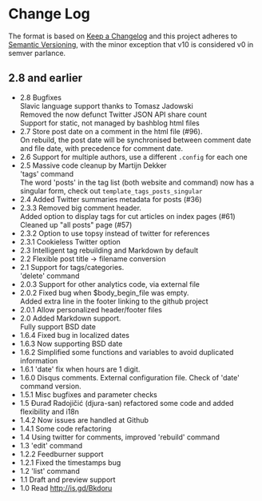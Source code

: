Change Log
==========

The format is based on [Keep a Changelog] and this project adheres to
[Semantic Versioning], with the minor exception that v10 is considered
v0 in semver parlance.

2.8 and earlier
---------------

-   2.8 Bugfixes<br/> Slavic language support thanks to Tomasz
    Jadowski<br/> Removed the now defunct Twitter JSON API share
    count<br/> Support for static, not managed by bashblog html
    files<br/>
-   2.7 Store post date on a comment in the html file (\#96).<br/> On
    rebuild, the post date will be synchronised between comment date and
    file date, with precedence for comment date.
-   2.6 Support for multiple authors, use a different `.config` for each
    one
-   2.5 Massive code cleanup by Martijn Dekker<br/> 'tags' command<br/>
    The word 'posts' in the tag list (both website and command) now has
    a singular form, check out `template_tags_posts_singular`
-   2.4 Added Twitter summaries metadata for posts (\#36)
-   2.3.3 Removed big comment header.<br/> Added option to display tags
    for cut articles on index pages (\#61)<br/> Cleaned up "all posts"
    page (\#57)
-   2.3.2 Option to use topsy instead of twitter for references
-   2.3.1 Cookieless Twitter option
-   2.3 Intelligent tag rebuilding and Markdown by default
-   2.2 Flexible post title -&gt; filename conversion
-   2.1 Support for tags/categories.<br/> 'delete' command
-   2.0.3 Support for other analytics code, via external file
-   2.0.2 Fixed bug when $body\_begin\_file was empty.<br/> Added extra
    line in the footer linking to the github project
-   2.0.1 Allow personalized header/footer files
-   2.0 Added Markdown support.<br/> Fully support BSD date
-   1.6.4 Fixed bug in localized dates
-   1.6.3 Now supporting BSD date
-   1.6.2 Simplified some functions and variables to avoid duplicated
    information
-   1.6.1 'date' fix when hours are 1 digit.
-   1.6.0 Disqus comments. External configuration file. Check of 'date'
    command version.
-   1.5.1 Misc bugfixes and parameter checks
-   1.5 Đurađ Radojičić (djura-san) refactored some code and added
    flexibility and i18n
-   1.4.2 Now issues are handled at Github
-   1.4.1 Some code refactoring
-   1.4 Using twitter for comments, improved 'rebuild' command
-   1.3 'edit' command
-   1.2.2 Feedburner support
-   1.2.1 Fixed the timestamps bug
-   1.2 'list' command
-   1.1 Draft and preview support
-   1.0 Read http://is.gd/Bkdoru

  [Keep a Changelog]: http://keepachangelog.com/
  [Semantic Versioning]: http://semver.org/
  [Unreleased]: https://github.com/binaryphile/sorta/compare/v11.10.10...v11.10
